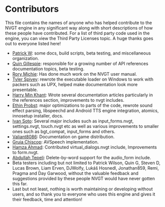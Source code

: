 # Contributors
This file contains the names of anyone who has helped contribute to the NVGT engine in any significant way along with short descriptions of how these people have contributed. For a list of third party code used in the engine, you can view the Third Party Licenses topic. A huge thanks goes out to everyone listed here!

* [Patrick W](https://github.com/braillescreen): some docs, build scripts, beta testing, and miscellaneous organization.
* [Quin Gillespie](https://github.com/trypsynth): responsible for a growing number of API references documentation topics, beta testing.
* [Rory Michie](https://github.com/RoryMichie): Has done much work on the NVGT user manual.
* [Tyler Spivey](https://github.com/tspivey): rewrote the executable loader on Windows to work with packers such as UPX, helped make documentation look more presentable.
* [Harry Min Khant](https://github.com/harrymkt): Wrote several documentation articles particularly in the references section, improvements to nvgt includes.
* [Ethin Probst](https://github.com/ethindp): major optimizations to parts of the code, rewrote sound effect parsing, libspeechd and Android TTS engine integration, atomics, innosetup installer, docs.
* [Ivan Soto](https://github.com/ivansoto0): Several major includes such as input_forms.nvgt, settings.nvgt, touch.nvgt etc as well as various improvements to smaller ones such as bgt_compat, input_forms and others.
* [Valiant8086](https://github.com/valiant8086): Documentation on game distribution.
* [Gruia Chiscop](https://github.com/GruiaChiscop): AVSpeech implementation.
* [Hamza Ahmad](https://github.com/literary-programmer): Contributed virtual_dialogs.nvgt include, Improvements to form.nvgt.
* [Abdullah Tepeli](https://github.com/colonel-official): Delete-by-word support for the audio_form include.
* Beta testers including but not limited to Patrick Wilson, Quin G, Steven D, Lucas Brown, Liam Erven, DJWolfy, Lukáš Hosnedl, Jonathan859, Remi, Pragma and Day Garwood, without the valuable feedback and suggestions provided by these people NVGT would have never gotten this far.
* Last but not least, nothing is worth maintaining or developing without users, and so thank you to everyone who uses this engine and gives it their feedback, time and attention!
